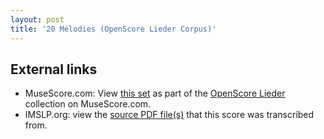 ```yaml
---
layout: post
title: '20 Mélodies (OpenScore Lieder Corpus)'
---
```


## External links

- MuseScore.com: View [this set] as part of the [OpenScore Lieder] collection on MuseScore.com.
- IMSLP.org: view the [source PDF file(s)][IMSLP] that this score was transcribed from.

[IMSLP]: https://imslp.org/wiki/Special:ReverseLookup/295514
[this set]: https://musescore.com/openscore-lieder-corpus/sets/5001717
[OpenScore Lieder]: https://musescore.com/openscore-lieder-corpus
